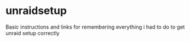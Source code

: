# unraidsetup
Basic instructions and links for remembering everything i had to do to get unraid setup correctly
